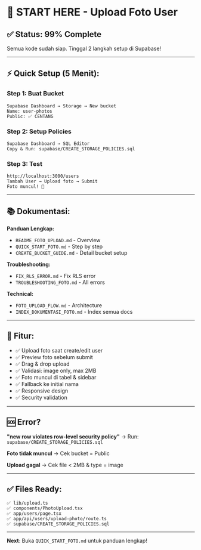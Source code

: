 # 🚀 START HERE - Upload Foto User

## ✅ Status: 99% Complete

Semua kode sudah siap. Tinggal 2 langkah setup di Supabase!

---

## ⚡ Quick Setup (5 Menit):

### **Step 1: Buat Bucket**
```
Supabase Dashboard → Storage → New bucket
Name: user-photos
Public: ✅ CENTANG
```

### **Step 2: Setup Policies**
```
Supabase Dashboard → SQL Editor
Copy & Run: supabase/CREATE_STORAGE_POLICIES.sql
```

### **Step 3: Test**
```
http://localhost:3000/users
Tambah User → Upload foto → Submit
Foto muncul! 🎉
```

---

## 📚 Dokumentasi:

**Panduan Lengkap:**
- `README_FOTO_UPLOAD.md` - Overview
- `QUICK_START_FOTO.md` - Step by step
- `CREATE_BUCKET_GUIDE.md` - Detail bucket setup

**Troubleshooting:**
- `FIX_RLS_ERROR.md` - Fix RLS error
- `TROUBLESHOOTING_FOTO.md` - All errors

**Technical:**
- `FOTO_UPLOAD_FLOW.md` - Architecture
- `INDEX_DOKUMENTASI_FOTO.md` - Index semua docs

---

## 🎯 Fitur:

- ✅ Upload foto saat create/edit user
- ✅ Preview foto sebelum submit
- ✅ Drag & drop upload
- ✅ Validasi: image only, max 2MB
- ✅ Foto muncul di tabel & sidebar
- ✅ Fallback ke initial nama
- ✅ Responsive design
- ✅ Security validation

---

## 🆘 Error?

**"new row violates row-level security policy"**
→ Run: `supabase/CREATE_STORAGE_POLICIES.sql`

**Foto tidak muncul**
→ Cek bucket = Public

**Upload gagal**
→ Cek file < 2MB & type = image

---

## ✅ Files Ready:

```
✅ lib/upload.ts
✅ components/PhotoUpload.tsx
✅ app/users/page.tsx
✅ app/api/users/upload-photo/route.ts
✅ supabase/CREATE_STORAGE_POLICIES.sql
```

---

**Next**: Buka `QUICK_START_FOTO.md` untuk panduan lengkap!
